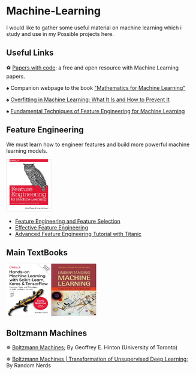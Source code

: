 # Machine-Learning
I would like to gather some useful material on machine learning which i study and use in my Possible  projects here.
## Useful Links
&#9917; <a href="https://paperswithcode.com">Papers with code</a>: a free and open resource with Machine Learning papers.

&spades; Companion webpage to the book <a href="https://mml-book.github.io/"> "Mathematics for Machine Learning" </a>

&spades; <a href="https://elitedatascience.com/overfitting-in-machine-learning">Overfitting in Machine Learning: What It Is and How to Prevent It</a>

&spades; <a href="https://towardsdatascience.com/feature-engineering-for-machine-learning-3a5e293a5114">Fundamental Techniques of Feature Engineering for Machine Learning</a>
## Feature Engineering
We must learn how to engineer features and build more powerful machine learning models.

<img src="https://github.com/Erfaan-Rostami/Machine-Learning/blob/master/feature%20engineering.jpg"  title="Feature Engineering for Machine Learning" height="140" width="120" />

- <a href="https://www.kaggle.com/kashnitsky/topic-6-feature-engineering-and-feature-selection">Feature Engineering and Feature Selection</a>
- <a href="https://www.kaggle.com/rejasupotaro/effective-feature-engineering">Effective Feature Engineering</a>
- <a href="https://www.kaggle.com/gunesevitan/advanced-feature-engineering-tutorial-with-titanic">Advanced Feature Engineering Tutorial with Titanic</a>
## Main TextBooks
 <img src="https://github.com/Erfaan-Rostami/Machine-Learning/blob/master/hands%20on%20machine%20learning.jpg"  title="Hands-on Machine Learning with Scikit-Learn, Keras, and TensorFlow" height="140" width="120" /><img src="https://github.com/Erfaan-Rostami/Machine-Learning/blob/master/understanding%20machine%20learning.jpg"  title="Understanding Machine Learning" height="140" width="120" />
## Boltzmann Machines
&#10037; <a href="https://www.cs.toronto.edu/~hinton/csc321/readings/boltz321.pdf">Boltzmann Machines</a>; By Geoffrey E. Hinton (University of Toronto)

&#10037; <a href="https://medium.com/@neuralnets/boltzmann-machines-transformation-of-unsupervised-deep-learning-part-1-42659a74f530">Boltzmann Machines | Transformation of Unsupervised Deep Learning</a>; By Random Nerds

